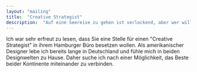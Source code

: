 ```yaml
---
layout: "mailing"
title:  "Creative Strategist"
description:  "Auf eine Seereise zu gehen ist verlockend, aber wer will Hamburg als Heimathafen schon verlassen …"
---
```

Ich war sehr erfreut zu lesen, dass Sie eine Stelle für einen "Creative Strategist" in ihrem Hamburger Büro besetzen wollen. Als amerikanischer Designer lebe ich bereits lange in Deutschland und fühle mich in beiden Designwelten zu Hause. Daher suche ich nach einer Möglichkeit, das Beste beider Kontinente miteinander zu verbinden.